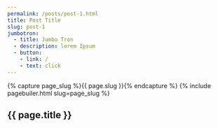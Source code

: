 ```yaml
---
permalink: /posts/post-1.html
title: Post Title
slug: post-1
jumbotron:
  - title: Jumbo Tron
  - description: lorem Ipsum
  - button:
    - link: /
    - text: click
---
```

{% capture page_slug %}{{ page.slug }}{% endcapture %}
{% include pagebuiler.html slug=page_slug %}
<section class="sec-p-1">
  <div class="container">
    <h2> {{ page.title }} </h2>
  </div>
</section>
